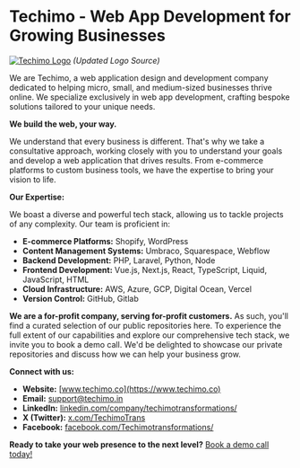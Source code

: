# Techimo - Web App Development for Growing Businesses

[![Techimo Logo](https://www.techimo.co/wp-content/uploads/2023/07/Techimo-Logo-Final.svg)](https://www.techimo.co)  *(Updated Logo Source)*

We are Techimo, a web application design and development company dedicated to helping micro, small, and medium-sized businesses thrive online. We specialize exclusively in web app development, crafting bespoke solutions tailored to your unique needs.

**We build the web, your way.**

We understand that every business is different. That's why we take a consultative approach, working closely with you to understand your goals and develop a web application that drives results.  From e-commerce platforms to custom business tools, we have the expertise to bring your vision to life.

**Our Expertise:**

We boast a diverse and powerful tech stack, allowing us to tackle projects of any complexity.  Our team is proficient in:

* **E-commerce Platforms:** Shopify, WordPress 
* **Content Management Systems:** Umbraco, Squarespace, Webflow
* **Backend Development:** PHP, Laravel, Python, Node
* **Frontend Development:** Vue.js, Next.js, React, TypeScript, Liquid, JavaScript, HTML
* **Cloud Infrastructure:** AWS, Azure, GCP, Digital Ocean, Vercel
* **Version Control:**  GitHub, Gitlab

**We are a for-profit company, serving for-profit customers.**  As such, you'll find a curated selection of our public repositories here.  To experience the full extent of our capabilities and explore our comprehensive tech stack, we invite you to book a demo call.  We'd be delighted to showcase our private repositories and discuss how we can help your business grow.

**Connect with us:**

* **Website:** [www.techimo.co](https://www.techimo.co)
* **Email:** [support@techimo.in](mailto:support@techimo.in)
* **LinkedIn:** [linkedin.com/company/techimotransformations/](https://www.linkedin.com/company/techimotransformations/)
* **X (Twitter):** [x.com/TechimoTrans](https://x.com/TechimoTrans)
* **Facebook:** [facebook.com/Techimotransformations/](https://www.facebook.com/Techimotransformations/)

**Ready to take your web presence to the next level?**  [Book a demo call today!](https://meetings.hubspot.com/ranjeet-n)
